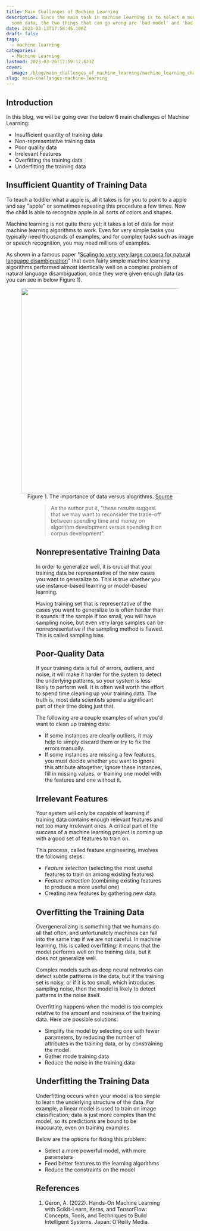 ```yaml
---
title: Main Challenges of Machine Learning
description: Since the main task in machine learning is to select a model and train it on
  some data, the two things that can go wrong are 'bad model' and 'bad data'.
date: 2023-03-13T17:58:45.106Z
draft: false
tags:
  - machine learning
categories:
  - Machine Learning
lastmod: 2023-03-26T17:59:17.623Z
cover:
  image: /blog/main_challenges_of_machine_learning/machine_learning_challenges_cover.jpg
slug: main-challenges-machine-learning
---
```


## Introduction
In this blog, we will be going over the below 6 main challenges of Machine Learning:
- Insufficient quantity of training data
- Non-representative training data
- Poor quality data
- Irrelevant Features
- Overfitting the training data
- Underfitting the training data

## Insufficient Quantity of Training Data
To teach a toddler what a apple is, all it takes is for you to point to a apple and say "apple" or sometimes repeating this procedure a few times. Now the child is able to recognize apple in all sorts of colors and shapes.

Machine learning is not quite there yet; it takes a lot of data for most machine learning algorithms to work. Even for very simple tasks you typically need thousands of examples, and for complex tasks such as image or speech recognition, you may need millions of examples.

As shown in a famous paper "<a href="https://dl.acm.org/doi/10.3115/1073012.1073017" target="_blank">Scaling to very very large corpora for natural language disambiguation</a>" that even fairly simple machine learning algorithms performed almost identically well on a complex problem of natural language disambiguation, once they were given enough data (as you can see in below Figure 1).

<figure>
    <img src="/blog/main_challenges_of_machine_learning/importance_of_data_vs_algo.png" width="550" style="margin: 0 auto;"/>
    <figcaption align="center">Figure 1. The importance of data versus alogrithms. <a href="https://dl.acm.org/doi/10.3115/1073012.1073017" target="_blank">Source</a></figcaption>
<figure>

> As the author put it, "these results suggest that we may want to reconsider the trade-off between spending time and money on algorithm development versus spending it on corpus development".

## Nonrepresentative Training Data
In order to generalize well, it is crucial that your training data be representative of the new cases you want to generalize to. This is true whether you use instance-based learning or model-based learning.

Having training set that is representative of the cases you want to generalize to is often harder than it sounds: if the sample if too small, you will have sampling noise, but even very large samples can be nonrepresentative if the sampling method is flawed. This is called sampling bias.

## Poor-Quality Data
If your training data is full of errors, outliers, and noise, it will make it harder for the system to detect the underlying patterns, so your system is less likely to perform well. It is often well worth the effort to spend time cleaning up your training data. The truth is, most data scientists spend a significant part of their time doing just that.

The following are a couple examples of when you'd want to clean up training data:
- If some instances are clearly outliers, it may help to simply discard them or try to fix the errors manually.
- If some instances are missing a few features, you must decide whether you want to ignore this attribute altogether, ignore these instances, fill in missing values, or training one model with the features and one without it.

## Irrelevant Features
Your system will only be capable of learning if training data contains enough relevant features and not too many irrelevant ones. A critical part of the success of a machine learning project is coming up with a good set of features to train on. 

This process, called feature engineering, involves the following steps:
- *Feature selection* (selecting the most useful features to train on among existing features)
- *Feature extraction* (combining existing features to produce a more useful one)
- Creating new features by gathering new data

## Overfitting the Training Data
Overgeneralizing is something that we humans do all that often, and unfortunately machines can fall into the same trap if we are not careful. In machine learning, this is called overfitting: it means that the model performs well on the training data, but it does not generalize well. 

Complex models such as deep neural networks can detect subtle pattterns in the data, but if the training set is noisy, or if it is too small, which introduces sampling noise, then the model is likely to detect patterns in the noise itself. 

Overfitting happens when the model is too complex relative to the amount and noisiness of the training data. Here are possible solutions:
- Simplify the model by selecting one with fewer parameters, by reducing the number of attributes in the training data, or by constraining the model
- Gather mode training data
- Reduce the noise in the training data

## Underfitting the Training Data
Underfitting occurs when your model is too simple to learn the underlying structure of the data. For example, a linear model is used to train on image classification; data is just more comples than the model, so its predictions are bound to be inaccurate, even on training examples.

Below are the options for fixing this problem:
- Select a more powerful model, with more parameters
- Feed better features to the learning algorithms
- Reduce the constraints on the model


## References
1. Géron, A. (2022). Hands-On Machine Learning with Scikit-Learn, Keras, and TensorFlow: Concepts, Tools, and Techniques to Build Intelligent Systems. Japan: O'Reilly Media.
